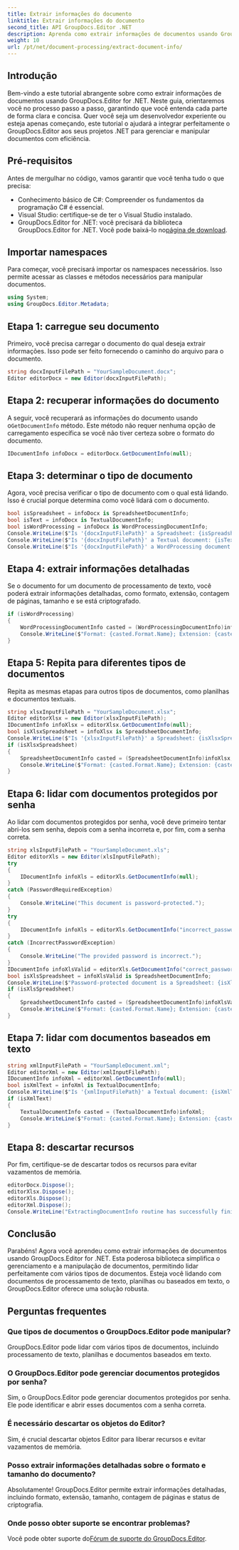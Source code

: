 ```yaml
---
title: Extrair informações do documento
linktitle: Extrair informações do documento
second_title: API GroupDocs.Editor .NET
description: Aprenda como extrair informações de documentos usando GroupDocs.Editor for .NET com nosso tutorial passo a passo detalhado. Perfeito para gerenciar vários tipos de documentos.
weight: 10
url: /pt/net/document-processing/extract-document-info/
---
```

## Introdução
Bem-vindo a este tutorial abrangente sobre como extrair informações de documentos usando GroupDocs.Editor for .NET. Neste guia, orientaremos você no processo passo a passo, garantindo que você entenda cada parte de forma clara e concisa. Quer você seja um desenvolvedor experiente ou esteja apenas começando, este tutorial o ajudará a integrar perfeitamente o GroupDocs.Editor aos seus projetos .NET para gerenciar e manipular documentos com eficiência.
## Pré-requisitos
Antes de mergulhar no código, vamos garantir que você tenha tudo o que precisa:
- Conhecimento básico de C#: Compreender os fundamentos da programação C# é essencial.
- Visual Studio: certifique-se de ter o Visual Studio instalado.
-  GroupDocs.Editor for .NET: você precisará da biblioteca GroupDocs.Editor for .NET. Você pode baixá-lo no[página de download](https://releases.groupdocs.com/editor/net/).
## Importar namespaces
Para começar, você precisará importar os namespaces necessários. Isso permite acessar as classes e métodos necessários para manipular documentos.
```csharp
using System;
using GroupDocs.Editor.Metadata;
```
## Etapa 1: carregue seu documento
Primeiro, você precisa carregar o documento do qual deseja extrair informações. Isso pode ser feito fornecendo o caminho do arquivo para o documento.
```csharp
string docxInputFilePath = "YourSampleDocument.docx";
Editor editorDocx = new Editor(docxInputFilePath);
```
## Etapa 2: recuperar informações do documento
 A seguir, você recuperará as informações do documento usando o`GetDocumentInfo` método. Este método não requer nenhuma opção de carregamento específica se você não tiver certeza sobre o formato do documento.
```csharp
IDocumentInfo infoDocx = editorDocx.GetDocumentInfo(null);
```
## Etapa 3: determinar o tipo de documento
Agora, você precisa verificar o tipo de documento com o qual está lidando. Isso é crucial porque determina como você lidará com o documento.
```csharp
bool isSpreadsheet = infoDocx is SpreadsheetDocumentInfo;
bool isText = infoDocx is TextualDocumentInfo;
bool isWordProcessing = infoDocx is WordProcessingDocumentInfo;
Console.WriteLine($"Is '{docxInputFilePath}' a Spreadsheet: {isSpreadsheet}");
Console.WriteLine($"Is '{docxInputFilePath}' a Textual document: {isText}");
Console.WriteLine($"Is '{docxInputFilePath}' a WordProcessing document: {isWordProcessing}");
```
## Etapa 4: extrair informações detalhadas
Se o documento for um documento de processamento de texto, você poderá extrair informações detalhadas, como formato, extensão, contagem de páginas, tamanho e se está criptografado.
```csharp
if (isWordProcessing)
{
    WordProcessingDocumentInfo casted = (WordProcessingDocumentInfo)infoDocx;
    Console.WriteLine($"Format: {casted.Format.Name}; Extension: {casted.Format.Extension}; Page count: {casted.PageCount}; Size: {casted.Size} bytes; Is encrypted: {casted.IsEncrypted}");
}
```
## Etapa 5: Repita para diferentes tipos de documentos
Repita as mesmas etapas para outros tipos de documentos, como planilhas e documentos textuais.
```csharp
string xlsxInputFilePath = "YourSampleDocument.xlsx";
Editor editorXlsx = new Editor(xlsxInputFilePath);
IDocumentInfo infoXlsx = editorXlsx.GetDocumentInfo(null);
bool isXlsxSpreadsheet = infoXlsx is SpreadsheetDocumentInfo;
Console.WriteLine($"Is '{xlsxInputFilePath}' a Spreadsheet: {isXlsxSpreadsheet}");
if (isXlsxSpreadsheet)
{
    SpreadsheetDocumentInfo casted = (SpreadsheetDocumentInfo)infoXlsx;
    Console.WriteLine($"Format: {casted.Format.Name}; Extension: {casted.Format.Extension}; Tabs count: {casted.PageCount}; Size: {casted.Size} bytes; Is encrypted: {casted.IsEncrypted}");
}
```
## Etapa 6: lidar com documentos protegidos por senha
Ao lidar com documentos protegidos por senha, você deve primeiro tentar abri-los sem senha, depois com a senha incorreta e, por fim, com a senha correta.
```csharp
string xlsInputFilePath = "YourSampleDocument.xls";
Editor editorXls = new Editor(xlsInputFilePath);
try
{
    IDocumentInfo infoXls = editorXls.GetDocumentInfo(null);
}
catch (PasswordRequiredException)
{
    Console.WriteLine("This document is password-protected.");
}
try
{
    IDocumentInfo infoXls = editorXls.GetDocumentInfo("incorrect_password");
}
catch (IncorrectPasswordException)
{
    Console.WriteLine("The provided password is incorrect.");
}
IDocumentInfo infoXlsValid = editorXls.GetDocumentInfo("correct_password");
bool isXlsSpreadsheet = infoXlsValid is SpreadsheetDocumentInfo;
Console.WriteLine($"Password-protected document is a Spreadsheet: {isXlsSpreadsheet}");
if (isXlsSpreadsheet)
{
    SpreadsheetDocumentInfo casted = (SpreadsheetDocumentInfo)infoXlsValid;
    Console.WriteLine($"Format: {casted.Format.Name}; Extension: {casted.Format.Extension}; Tabs count: {casted.PageCount}; Size: {casted.Size} bytes; Is encrypted: {casted.IsEncrypted}");
}
```
## Etapa 7: lidar com documentos baseados em texto
```csharp
string xmlInputFilePath = "YourSampleDocument.xml";
Editor editorXml = new Editor(xmlInputFilePath);
IDocumentInfo infoXml = editorXml.GetDocumentInfo(null);
bool isXmlText = infoXml is TextualDocumentInfo;
Console.WriteLine($"Is '{xmlInputFilePath}' a Textual document: {isXmlText}");
if (isXmlText)
{
    TextualDocumentInfo casted = (TextualDocumentInfo)infoXml;
    Console.WriteLine($"Format: {casted.Format.Name}; Extension: {casted.Format.Extension}; Encoding: {casted.Encoding}; Size: {casted.Size} bytes");
}
```
## Etapa 8: descartar recursos
Por fim, certifique-se de descartar todos os recursos para evitar vazamentos de memória.
```csharp
editorDocx.Dispose();
editorXlsx.Dispose();
editorXls.Dispose();
editorXml.Dispose();
Console.WriteLine("ExtractingDocumentInfo routine has successfully finished");
```
## Conclusão
Parabéns! Agora você aprendeu como extrair informações de documentos usando GroupDocs.Editor for .NET. Esta poderosa biblioteca simplifica o gerenciamento e a manipulação de documentos, permitindo lidar perfeitamente com vários tipos de documentos. Esteja você lidando com documentos de processamento de texto, planilhas ou baseados em texto, o GroupDocs.Editor oferece uma solução robusta.
## Perguntas frequentes
### Que tipos de documentos o GroupDocs.Editor pode manipular?
GroupDocs.Editor pode lidar com vários tipos de documentos, incluindo processamento de texto, planilhas e documentos baseados em texto.
### O GroupDocs.Editor pode gerenciar documentos protegidos por senha?
Sim, o GroupDocs.Editor pode gerenciar documentos protegidos por senha. Ele pode identificar e abrir esses documentos com a senha correta.
### É necessário descartar os objetos do Editor?
Sim, é crucial descartar objetos Editor para liberar recursos e evitar vazamentos de memória.
### Posso extrair informações detalhadas sobre o formato e tamanho do documento?
Absolutamente! GroupDocs.Editor permite extrair informações detalhadas, incluindo formato, extensão, tamanho, contagem de páginas e status de criptografia.
### Onde posso obter suporte se encontrar problemas?
 Você pode obter suporte do[Fórum de suporte do GroupDocs.Editor](https://forum.groupdocs.com/c/editor/20).